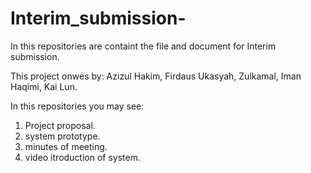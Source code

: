 # Interim_submission-
In this repositories are containt the file and document for Interim submission.

This project onwes by:
  Azizul Hakim, 
  Firdaus Ukasyah,
  Zulkamal, 
  Iman Haqimi, 
  Kai Lun.

In this repositories you may see:
1. Project proposal.
2. system prototype.
3. minutes of meeting.
4. video itroduction of system. 
